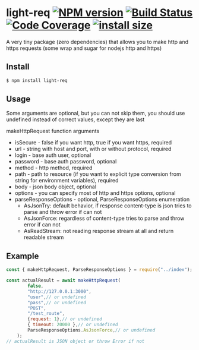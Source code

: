 # light-req [![NPM version](https://badge.fury.io/js/light-req.svg)](https://badge.fury.io/js/light-req) [![Build Status](https://travis-ci.com/v-electrolux/light-req.svg?branch=master)](https://travis-ci.com/v-electrolux/light-req) [![Code Coverage](https://badgen.now.sh/codecov/c/github/v-electrolux/light-req)](https://badgen.now.sh/codecov/c/github/v-electrolux/light-req) [![install size](https://packagephobia.com/badge?p=light-req)](https://packagephobia.com/result?p=light-req)

A very tiny package (zero dependencies) that allows you to make http and https requests (some wrap and sugar for nodejs http and https)

## Install

```bash
$ npm install light-req
```

## Usage

Some arguments are optional, but you can not skip them, you should use undefined instead of correct values, except they are last

makeHttpRequest function arguments
- isSecure - false if you want http, true if you want https, required
- url - string with host and port, with or without protocol, required
- login - base auth user, optional
- password - base auth password, optional
- method - http method, required
- path - path to resource (if you want to explicit type conversion from string for environment variables), required
- body - json body object, optional
- options - you can specify most of http and https options, optional
- parseResponseOptions - optional, ParseResponseOptions enumeration
  - AsJsonTry: default behavior, if response content-type is json tries to parse and throw error if can not
  - AsJsonForce: regardless of content-type tries to parse and throw error if can not
  - AsReadStream: not reading response stream at all and return readable stream

## Example

```js
const { makeHttpRequest, ParseResponseOptions } = require("../index");

const actualResult = await makeHttpRequest(
        false,
        "http://127.0.0.1:3000",
        "user",// or undefined
        "pass",// or undefined
        "POST",
        "/test_route",
        {request: 1},// or undefined
        { timeout: 20000 },// or undefined
        ParseResponseOptions.AsJsonForce,// or undefined
    );
// actualResult is JSON object or throw Error if not

```
